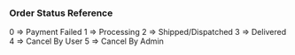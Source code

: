 ### Order Status Reference
0 => Payment Failed
1 => Processing
2 => Shipped/Dispatched
3 => Delivered
4 => Cancel By User
5 => Cancel By Admin


